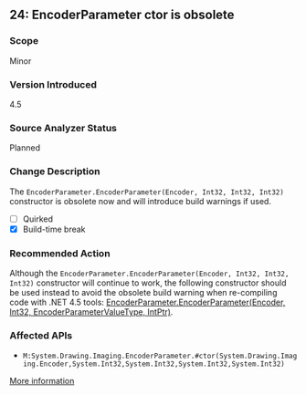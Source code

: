 ## 24: EncoderParameter ctor is obsolete

### Scope
Minor

### Version Introduced
4.5

### Source Analyzer Status
Planned

### Change Description
The `EncoderParameter.EncoderParameter(Encoder, Int32, Int32, Int32)` constructor is obsolete now and will introduce build warnings if used.

- [ ] Quirked
- [x] Build-time break

### Recommended Action
Although the `EncoderParameter.EncoderParameter(Encoder, Int32, Int32, Int32)`  constructor will continue to work, the following constructor should be used instead to avoid the obsolete build warning when re-compiling code with .NET 4.5 tools: [EncoderParameter.EncoderParameter(Encoder, Int32, EncoderParameterValueType, IntPtr)](https://msdn.microsoft.com/en-us/library/hh875096(v=vs.110).aspx).

### Affected APIs
* `M:System.Drawing.Imaging.EncoderParameter.#ctor(System.Drawing.Imaging.Encoder,System.Int32,System.Int32,System.Int32,System.Int32)`

[More information](https://msdn.microsoft.com/en-us/library/hh367887(v=vs.110).aspx#winForms)
